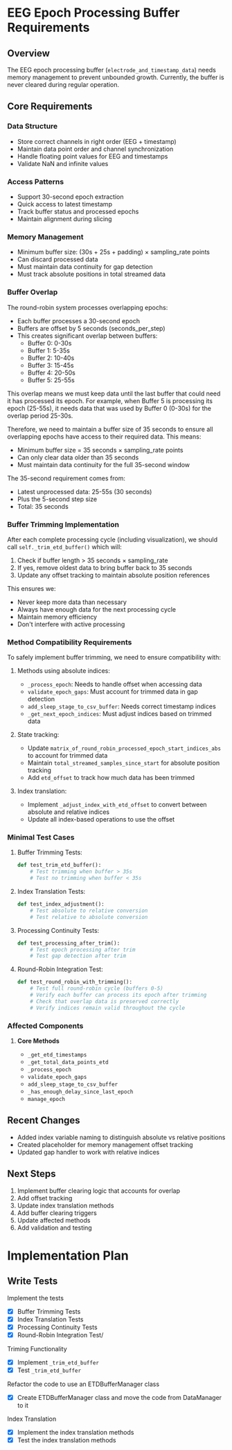 # EEG Epoch Processing Buffer Requirements

## Overview

The EEG epoch processing buffer (`electrode_and_timestamp_data`) needs memory management to prevent unbounded growth. Currently, the buffer is never cleared during regular operation.

## Core Requirements

### Data Structure

- Store correct channels in right order (EEG + timestamp)
- Maintain data point order and channel synchronization
- Handle floating point values for EEG and timestamps
- Validate NaN and infinite values

### Access Patterns

- Support 30-second epoch extraction
- Quick access to latest timestamp
- Track buffer status and processed epochs
- Maintain alignment during slicing

### Memory Management

- Minimum buffer size: (30s + 25s + padding) × sampling_rate points
- Can discard processed data
- Must maintain data continuity for gap detection
- Must track absolute positions in total streamed data

### Buffer Overlap

The round-robin system processes overlapping epochs:

- Each buffer processes a 30-second epoch
- Buffers are offset by 5 seconds (seconds_per_step)
- This creates significant overlap between buffers:
  - Buffer 0: 0-30s
  - Buffer 1: 5-35s
  - Buffer 2: 10-40s
  - Buffer 3: 15-45s
  - Buffer 4: 20-50s
  - Buffer 5: 25-55s

This overlap means we must keep data until the last buffer that could need it has processed its epoch. For example, when Buffer 5 is processing its epoch (25-55s), it needs data that was used by Buffer 0 (0-30s) for the overlap period 25-30s.

Therefore, we need to maintain a buffer size of 35 seconds to ensure all overlapping epochs have access to their required data. This means:

- Minimum buffer size = 35 seconds × sampling_rate points
- Can only clear data older than 35 seconds
- Must maintain data continuity for the full 35-second window

The 35-second requirement comes from:

- Latest unprocessed data: 25-55s (30 seconds)
- Plus the 5-second step size
- Total: 35 seconds

### Buffer Trimming Implementation

After each complete processing cycle (including visualization), we should call `self._trim_etd_buffer()` which will:

1. Check if buffer length > 35 seconds × sampling_rate
2. If yes, remove oldest data to bring buffer back to 35 seconds
3. Update any offset tracking to maintain absolute position references

This ensures we:

- Never keep more data than necessary
- Always have enough data for the next processing cycle
- Maintain memory efficiency
- Don't interfere with active processing

### Method Compatibility Requirements

To safely implement buffer trimming, we need to ensure compatibility with:

1. Methods using absolute indices:

   - `_process_epoch`: Needs to handle offset when accessing data
   - `validate_epoch_gaps`: Must account for trimmed data in gap detection
   - `add_sleep_stage_to_csv_buffer`: Needs correct timestamp indices
   - `_get_next_epoch_indices`: Must adjust indices based on trimmed data

2. State tracking:

   - Update `matrix_of_round_robin_processed_epoch_start_indices_abs` to account for trimmed data
   - Maintain `total_streamed_samples_since_start` for absolute position tracking
   - Add `etd_offset` to track how much data has been trimmed

3. Index translation:
   - Implement `_adjust_index_with_etd_offset` to convert between absolute and relative indices
   - Update all index-based operations to use the offset

### Minimal Test Cases

1. Buffer Trimming Tests:

   ```python
   def test_trim_etd_buffer():
       # Test trimming when buffer > 35s
       # Test no trimming when buffer < 35s
   ```

2. Index Translation Tests:

   ```python
   def test_index_adjustment():
       # Test absolute to relative conversion
       # Test relative to absolute conversion
   ```

3. Processing Continuity Tests:

   ```python
   def test_processing_after_trim():
       # Test epoch processing after trim
       # Test gap detection after trim
   ```

4. Round-Robin Integration Test:
   ```python
   def test_round_robin_with_trimming():
       # Test full round-robin cycle (buffers 0-5)
       # Verify each buffer can process its epoch after trimming
       # Check that overlap data is preserved correctly
       # Verify indices remain valid throughout the cycle
   ```

### Affected Components

1. **Core Methods**

   - `_get_etd_timestamps`
   - `_get_total_data_points_etd`
   - `_process_epoch`
   - `validate_epoch_gaps`
   - `add_sleep_stage_to_csv_buffer`
   - `_has_enough_delay_since_last_epoch`
   - `manage_epoch`

## Recent Changes

- Added index variable naming to distinguish absolute vs relative positions
- Created placeholder for memory management offset tracking
- Updated gap handler to work with relative indices

## Next Steps

1. Implement buffer clearing logic that accounts for overlap
2. Add offset tracking
3. Update index translation methods
4. Add buffer clearing triggers
5. Update affected methods
6. Add validation and testing

# Implementation Plan

## Write Tests

Implement the tests

- [x] Buffer Trimming Tests
- [x] Index Translation Tests
- [x] Processing Continuity Tests
- [x] Round-Robin Integration Test/

Triming Functionality

- [x] Implement `_trim_etd_buffer`
- [x] Test `_trim_etd_buffer`

Refactor the code to use an ETDBufferManager class

- [x] Create ETDBufferManager class and move the code from DataManager to it

Index Translation

- [x] Implement the index translation methods
- [x] Test the index translation methods
